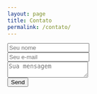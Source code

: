 ```yaml
---
layout: page
title: Contato
permalink: /contato/
---
```




<div class="flex-container size">
<form method="POST" action="https://simple-form.com/gustavo_quinalha@hotmail.com">
<div class="flex-item">
	<input type="text" name="name" placeholder="Seu nome" />
</div>
<div class="flex-item">
	<input type="email" name="replyTo" placeholder="Seu e-mail" />
</div>
<div class="flex-item">
	<textarea name="message" placeholder="Sua mensagem">
</textarea></div>
<div class="flex-item">
	<input type="submit" value="Send" />
</div>
</form>
</div>
